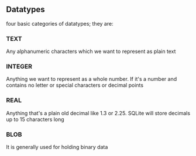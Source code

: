 ## Datatypes

 four basic categories of datatypes; they are:

### TEXT

Any alphanumeric characters which we want to represent as plain text

### INTEGER

Anything we want to represent as a whole number. If it's a number and contains no letter or special characters or decimal points

### REAL

Anything that's a plain old decimal like 1.3 or 2.25. SQLite will store decimals up to 15 characters long

### BLOB

It is generally used for holding binary data

